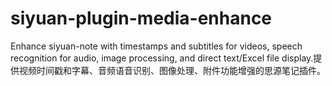 # siyuan-plugin-media-enhance
Enhance siyuan-note with timestamps and subtitles for videos, speech recognition for audio, image processing, and direct text/Excel file display.提供视频时间戳和字幕、音频语音识别、图像处理、附件功能增强的思源笔记插件。
